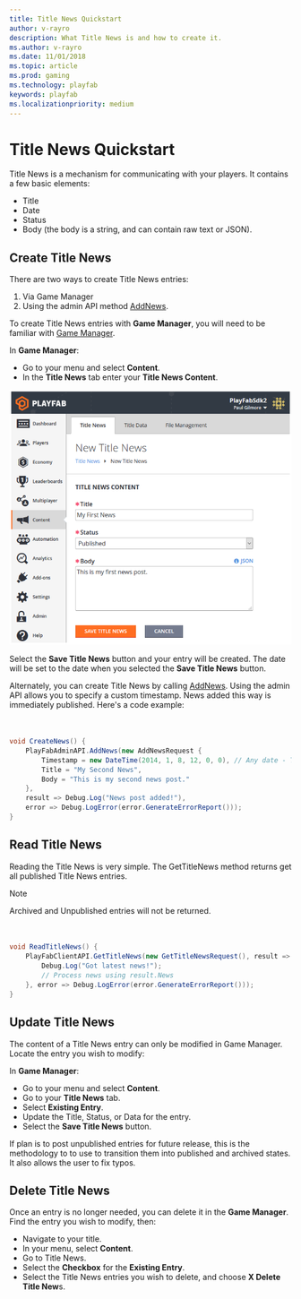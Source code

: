 ```yaml
---
title: Title News Quickstart
author: v-rayro
description: What Title News is and how to create it.
ms.author: v-rayro
ms.date: 11/01/2018
ms.topic: article
ms.prod: gaming
ms.technology: playfab
keywords: playfab
ms.localizationpriority: medium
---
```


# Title News Quickstart

Title News is a mechanism for communicating with your players. It contains a few basic elements:

- Title
- Date
- Status
- Body (the body is a string, and can contain raw text or JSON).

## Create Title News

There are two ways to create Title News entries:

1. Via Game Manager
2. Using the admin API method [AddNews](xref:titleid.playfabapi.com.admin.title-widedatamanagement.addnews).

To create Title News entries with **Game Manager**, you will need to be familiar with [Game Manager](../../config/gamemanager/quickstart.md).

In **Game Manager**:

- Go to your menu and select **Content**.
- In the **Title News** tab enter your **Title News Content**.

![Title News](../media/tutorials/game-manager-content-title-news.png)

Select the **Save Title News** button and your entry will be created. The date will be set to the date when you selected the **Save Title News** button.

Alternately, you can create Title News by calling [AddNews](xref:titleid.playfabapi.com.admin.title-widedatamanagement.addnews). Using the admin API allows you to specify a custom timestamp. News added this way is immediately published. Here's a code example:

```csharp


void CreateNews() {
    PlayFabAdminAPI.AddNews(new AddNewsRequest {
        Timestamp = new DateTime(2014, 1, 8, 12, 0, 0), // Any date - This one is the founding of PlayFab
        Title = "My Second News",
        Body = "This is my second news post."
    },
    result => Debug.Log("News post added!"),
    error => Debug.LogError(error.GenerateErrorReport()));
}

```

## Read Title News

Reading the Title News is very simple. The GetTitleNews method returns get all published Title News entries. 

> [!NOTE]
> Archived and Unpublished entries will not be returned.

```csharp


void ReadTitleNews() {
    PlayFabClientAPI.GetTitleNews(new GetTitleNewsRequest(), result => {
        Debug.Log("Got latest news!");
        // Process news using result.News
    }, error => Debug.LogError(error.GenerateErrorReport()));
}

```

## Update Title News

The content of a Title News entry can only be modified in Game Manager.  Locate the entry you wish to modify:

In **Game Manager**:

- Go to your menu and select **Content**.
- Go to your **Title News** tab.
- Select **Existing Entry**.
- Update the Title, Status, or Data for the entry.
- Select the **Save Title News** button.

If plan is to post unpublished entries for future release, this is the methodology to to use to transition them into published and archived states. It also allows the user to fix typos.

## Delete Title News

Once an entry is no longer needed, you can delete it in the **Game Manager**. Find the entry you wish to modify, then:

- Navigate to your title.
- In your menu, select **Content**.
- Go to Title News.
- Select the **Checkbox** for the **Existing Entry**.
- Select the Title News entries you wish to delete, and choose **X Delete Title New**s.
